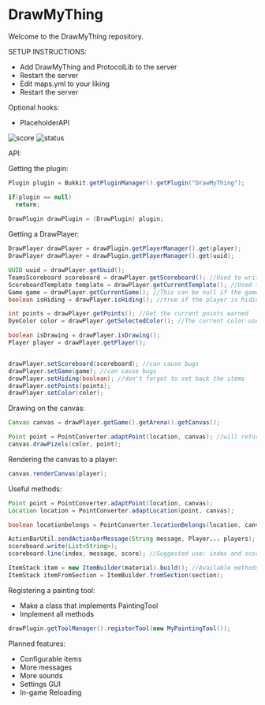 # DrawMyThing

Welcome to the DrawMyThing repository.

SETUP INSTRUCTIONS:

- Add DrawMyThing and ProtocolLib to the server 
- Restart the server
- Edit maps.yml to your liking
- Restart the server

Optional hooks:
- PlaceholderAPI

![score](https://www.code-inspector.com/project/11018/score/svg)
![status](https://www.code-inspector.com/project/11018/status/svg)

API:
 
Getting the plugin:

```java
Plugin plugin = Bukkit.getPluginManager().getPlugin("DrawMyThing");

if(plugin == null)
  return;
  
DrawPlugin drawPlugin = (DrawPlugin) plugin;
```

Getting a DrawPlayer:
```java
DrawPlayer drawPlayer = drawPlugin.getPlayerManager().get(player);
DrawPlayer drawPlayer = drawPlugin.getPlayerManager().get(uuid);
```
```java
UUID uuid = drawPlayer.getUuid();
TeamsScoreboard scoreboard = drawPlayer.getScoreboard(); //Used to write on the scoreboard
ScoreboardTemplate template = drawPlayer.getCurrentTemplate(); //Used to render a template from the config
Game game = drawPlayer.getCurrentGame(); //This can be null if the game already ended
boolean isHiding = drawPlayer.isHiding(); //true if the player is hiding other players

int points = drawPlayer.getPoints(); //Get the current points earned
DyeColor color = drawPlayer.getSelectedColor(); //The current color used for drawer

boolean isDrawing = drawPlayer.isDrawing();
Player player = drawPlayer.getPlayer();


drawPlayer.setScoreboard(scoreboard); //can cause bugs
drawPlayer.setGame(game); //can cause bugs
drawPlayer.setHiding(boolean); //don't forget to set back the items
drawPlayer.setPoints(points);
drawPlayer.setColor(color);
```

Drawing on the canvas:
```java
Canvas canvas = drawPlayer.getGame().getArena().getCanvas();

Point point = PointConverter.adaptPoint(location, canvas); //will return null if the location is outside the canvas
canvas.drawPizels(color, point);
```

Rendering the canvas to a player:
```java
canvas.renderCanvas(player);
```

Useful methods:
```java
Point point = PointConverter.adaptPoint(location, canvas);
Location location = PointConverter.adaptLocation(point, canvas);

boolean locationbelongs = PointConverter.locationBelongs(location, canvas);

ActionBarUtil.sendActionbarMessage(String message, Player... players);
scoreboard.write(List<String>);
scoreboard.line(index, message, score); //Suggested use: index and score should be the same

ItemStack item = new ItemBuilder(material).build(); //Available methods from ItemBuilder: amount, data, lore, name, flags, skull
ItemStack itemFromSection = ItemBuilder.fromSection(section);
```

Registering a painting tool:
- Make a class that implements PaintingTool
- Implement all methods
```java
drawPlugin.getToolManager().registerTool(new MyPaintingTool());
```

Planned features:
- Configurable items
- More messages
- More sounds
- Settings GUI
- In-game Reloading
